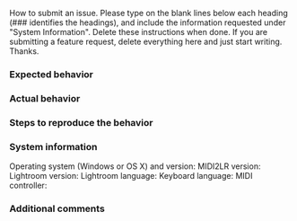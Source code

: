 How to submit an issue. Please type on the blank lines below each heading (### identifies the headings), and include the information requested under "System Information". Delete these instructions when done. If you are submitting a feature request, delete everything here and just start writing. Thanks.
 
### Expected behavior

### Actual behavior

### Steps to reproduce the behavior

### System information
Operating system (Windows or OS X) and version:
MIDI2LR version:
Lightroom version:
Lightroom language:
Keyboard language:
MIDI controller:

### Additional comments

